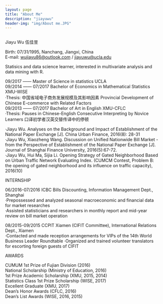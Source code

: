 ```yaml
---
layout: page
title: "About Me"
description: "jiayuwu"
header-img: "img/About me.JPG"
---
```


<center>
    <p><img src="" align="center"></p>
</center>

Jiayu Wu 伍佳昱

Birth: 07/31/1995, Nanchang, Jiangxi, China  
E-mail: wujiayu86@outlook.com / jiayuwu@ucla.edu
        
Statisics and data science learner, interested in multivariate analysis and data mining with R.

09/2017 ——            Master of Science in statistics                          UCLA  
09/2014 —— 07/2017    Bachelor of Economics in Mathematical Statistics         XMU-WISE  
·Thesis: 中国省域电子商务发展规模及其影响因素 Provincial Development of Chinese E-commerce
with Related Factors  
09/2013 —— 07/2017    Bachelor of Art in English                               XMU-CFLC   
·Thesis: Pauses in Chinese-English Consecutive Interpreting by Novice Learners 口译初学者汉英交替传译中的停顿

·Jiayu Wu. Analyses on the Background and Impact of Establishment of the National Paper Exchange [J]. China Urban Finance, 2016(8): 28-31  
·Jiayu Wu, Xiaozheng Wang. Discussion on Unified Nationwide Bill Market - from the Perspective of Establishment of the National Paper Exchange [J]. Journal of Shanghai Finance University, 2016(5):67-72.  
·Jiayu Wu, Hui Ma, Sijia Li. Opening Strategy of Gated Neighborhood Based on Urban Traffic Network Evaluating Index. (CUMCM Contest, Problem B: the opening of gated neighborhood and its influence on traffic capacity), 2016(10)


INTERNSHIP 

06/2016-07/2016   ICBC Bills Discounting, Information Management Dept., Shanghai  
·Prepossessed and analyzed seasonal macroeconomic and financial data for market researches  
·Assisted statisticians and researchers in monthly report and mid-year review on bill market operation

08/2015-09/2015   CCPIT Xiamen (CIFIT Committee), International Relations Dept., Xiamen  
·Contacted and made reception arrangements for VIPs of the 14th World Business Leader Roundtable 
·Organized and trained volunteer translators for escorting foreign guests of CIFIT


AWARDS

CUMUM 1st Prize of Fujian Division (2016)  
National Scholarship (Ministry of Education, 2016)   
1st Prize Academic Scholarship (XMU, 2015, 2014)   
Statistics Class 1st Prize Scholarship (WISE, 2017)     
Excellent Graduate (XMU, 2017)     
Dean’s Honor Awards (CFLC, 2016)    
Dean’s List Awards (WISE, 2016, 2015) 
